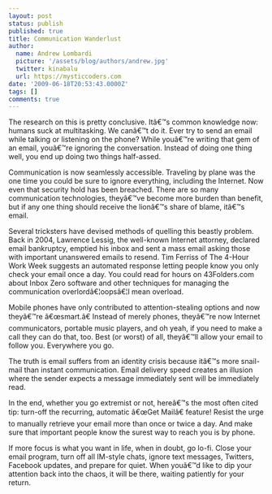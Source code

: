 ```yaml
---
layout: post
status: publish
published: true
title: Communication Wanderlust
author:
  name: Andrew Lombardi
  picture: '/assets/blog/authors/andrew.jpg'
  twitter: kinabalu
  url: https://mysticcoders.com
date: '2009-06-18T20:53:43.0000Z'
tags: []
comments: true
---
```

The research on this is pretty conclusive. Itâ€™s common knowledge now: humans suck at multitasking.  We canâ€™t do it. Ever try to send an email while talking or listening on the phone?  While youâ€™re writing that gem of an email, youâ€™re ignoring the conversation.  Instead of doing one thing well, you end up doing two things half-assed.<a id="more"></a><a id="more-987"></a>

Communication is now seamlessly accessible. Traveling by plane was the one time you could be sure to ignore everything, including the Internet. Now even that security hold has been breached.  There are so many communication technologies, theyâ€™ve become more burden than benefit, but if any one thing should receive the lionâ€™s share of blame, itâ€™s email.

Several tricksters have devised methods of quelling this beastly problem. Back in 2004, Lawrence Lessig, the well-known Internet attorney, declared email bankruptcy, emptied his inbox and sent a mass email asking those with important unanswered emails to resend.  Tim Ferriss of The 4-Hour Work Week suggests an automated response letting people know you only check your email once a day.  You could read for hours on 43Folders.com about Inbox Zero software and other techniques for managing the communication overlordâ€¦oopsâ€¦I mean overload.  

Mobile phones have only contributed to attention-stealing options and now theyâ€™re â€œsmart.â€ Instead of merely phones, theyâ€™re now Internet communicators, portable music players, and oh yeah, if you need to make a call they can do that, too.  Best (or worst) of all, theyâ€™ll allow your email to follow you. Everywhere you go.

The truth is email suffers from an identity crisis because itâ€™s more snail-mail than instant communication. Email delivery speed creates an illusion where the sender expects a message immediately sent will be immediately read.  

In the end, whether you go extremist or not, hereâ€™s the most often cited tip: turn-off the recurring, automatic â€œGet Mailâ€ feature! Resist the urge to manually retrieve your email more than once or twice a day.  And make sure that important people know the surest way to reach you is by phone.

If more focus is what you want in life, when in doubt, go lo-fi.  Close your email program, turn off all IM-style chats, ignore text messages, Twitters, Facebook updates, and prepare for quiet.  When youâ€™d like to dip your attention back into the chaos, it will be there, waiting patiently for your return.

